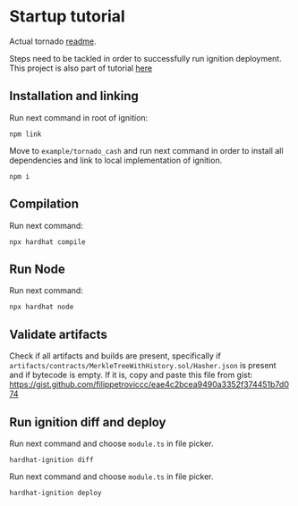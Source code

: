 # Startup tutorial

Actual tornado [readme](./READMEE.md).

Steps need to be tackled in order to successfully run ignition deployment. This project is also part of
tutorial [here](../../docs/tutorial/basic.md)

## Installation and linking

Run next command in root of ignition:

```
npm link
```

Move to `example/tornado_cash` and run next command in order to install all dependencies and link to local
implementation of ignition.

```
npm i
```

## Compilation

Run next command:

```
npx hardhat compile
```

## Run Node

Run next command:

```
npx hardhat node
```

## Validate artifacts

Check if all artifacts and builds are present, specifically
if `artifacts/contracts/MerkleTreeWithHistory.sol/Hasher.json` is present and if bytecode is empty. If it is, copy and
paste this file from gist: https://gist.github.com/filippetroviccc/eae4c2bcea9490a3352f374451b7d074

## Run ignition diff and deploy

Run next command and choose `module.ts` in file picker.

```
hardhat-ignition diff
```

Run next command and choose `module.ts` in file picker.

```
hardhat-ignition deploy
```
